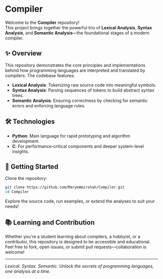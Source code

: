 # Compiler

Welcome to the **Compiler** repository!  
This project brings together the powerful trio of **Lexical Analysis**, **Syntax Analysis**, and **Semantic Analysis**—the foundational stages of a modern compiler.

## ✨ Overview

This repository demonstrates the core principles and implementations behind how programming languages are interpreted and translated by compilers. The codebase features:

- **Lexical Analysis**: Tokenizing raw source code into meaningful symbols.
- **Syntax Analysis**: Parsing sequences of tokens to build abstract syntax trees.
- **Semantic Analysis**: Ensuring correctness by checking for semantic errors and enforcing language rules.

## 🛠️ Technologies

- **Python**: Main language for rapid prototyping and algorithm development.
- **C**: For performance-critical components and deeper system-level insights.

## 🚀 Getting Started

Clone the repository:

```bash
git clone https://github.com/MarymAmirshah/Compiler.git
cd Compiler
```

Explore the source code, run examples, or extend the analyses to suit your needs!

## 📚 Learning and Contribution

Whether you're a student learning about compilers, a hobbyist, or a contributor, this repository is designed to be accessible and educational.  
Feel free to fork, open issues, or submit pull requests—collaboration is welcome!

---

*Lexical. Syntax. Semantic. Unlock the secrets of programming languages, one analysis at a time.*

